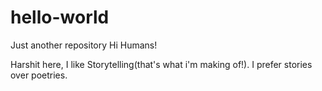 # hello-world
Just another repository
Hi Humans!

Harshit here, I like Storytelling(that's what i'm making of!).
I prefer stories over poetries.
